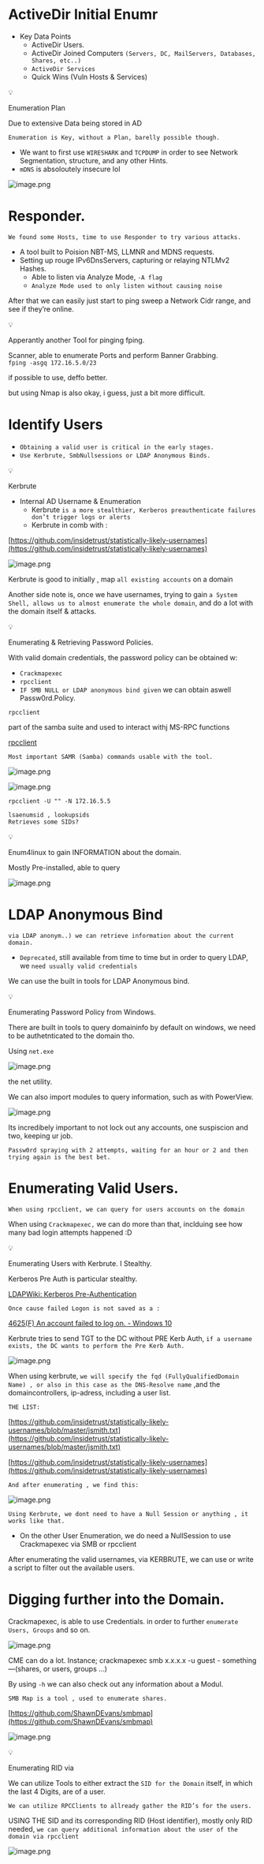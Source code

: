 # ActiveDir Initial Enumr

- Key Data Points
    - ActiveDir Users.
    - ActiveDir Joined Computers `(Servers, DC, MailServers, Databases, Shares, etc..)`
    - `ActiveDir Services`
    - Quick Wins (Vuln Hosts & Services)

<aside>
💡

Enumeration Plan

</aside>

Due to extensive Data being stored in AD

`Enumeration is Key, without a Plan, barelly possible though.`

- We want to first use `WIRESHARK` and `TCPDUMP` in order to see Network Segmentation, structure, and any other Hints.
- `mDNS` is absoloutely insecure lol

![image.png](ActiveDir%20Initial%20Enumr%20158357aeddc0804d9c3af7028764b05d/image.png)

# Responder.

`We found some Hosts, time to use Responder to try various attacks.`

- A tool built to Poision NBT-MS, LLMNR and MDNS requests.
- Setting up rouge IPv6DnsServers, capturing or relaying NTLMv2 Hashes.
    - Able to listen via Analyze Mode, `-A flag`
    - `Analyze Mode used to only listen without causing noise`

After that we can easily just start to ping sweep a Network Cidr range, and see if they’re online.

<aside>
💡

Apperantly another Tool for pinging fping.

</aside>

Scanner, able to enumerate Ports and perform Banner Grabbing.     
`fping -asgq 172.16.5.0/23`

if possible to use, deffo better.

but using Nmap is also okay, i guess, just a bit more difficult.

# Identify Users

- `Obtaining a valid user is critical in the early stages.`
- `Use Kerbrute, SmbNullsessions or LDAP Anonymous Binds.`

<aside>
💡

Kerbrute

</aside>

- Internal AD Username & Enumeration
    - Kerbrute `is a more stealthier, Kerberos preauthenticate failures don’t trigger logs or alerts`
    - Kerbrute in comb with :

[https://github.com/insidetrust/statistically-likely-usernames](https://github.com/insidetrust/statistically-likely-usernames)

![image.png](Kerberoasting%20159357aeddc080c1b0abcf4ee0f97270/image%201.png)

Kerbrute is good to initially , map `all existing accounts` on a domain

Another side note is, once we have usernames, trying to gain `a System Shell, allows us to almost enumerate the whole domain`, and do a lot with the domain itself & attacks.

<aside>
💡

Enumerating & Retrieving Password Policies.

</aside>

With valid domain credentials, the password policy can be obtained w:

- `Crackmapexec`
- `rpcclient`
- `IF SMB NULL or LDAP anonymous bind given` we can obtain aswell Passw0rd.Policy.

`rpcclient`

part of the samba suite and used to interact withj MS-RPC functions

[rpcclient](https://www.samba.org/samba/docs/current/man-html/rpcclient.1.html)

`Most important SAMR (Samba) commands usable with the tool.`

![image.png](ActiveDir%20Initial%20Enumr%20158357aeddc0804d9c3af7028764b05d/95ba7136-f745-4cb1-82f5-638279c489dc.png)

![image.png](ActiveDir%20Initial%20Enumr%20158357aeddc0804d9c3af7028764b05d/image%201.png)

`rpcclient -U "" -N 172.16.5.5`

```
lsaenumsid , lookupsids
Retrieves some SIDs?
```

<aside>
💡

Enum4linux to gain INFORMATION about the domain.

</aside>

Mostly Pre-installed, able to query

![image.png](ActiveDir%20Initial%20Enumr%20158357aeddc0804d9c3af7028764b05d/image%202.png)

# LDAP Anonymous Bind

`via LDAP anonym..) we can retrieve information about the current domain.` 

- `Deprecated`, still available from time to time but in order to query LDAP, we `need usually valid credentials`

We can use the built in tools for LDAP Anonymous bind.

<aside>
💡

Enumerating Password Policy from Windows.

</aside>

There are built in tools to query domaininfo by default on windows, we need to be authetnticated to the domain tho.

Using `net.exe`

![image.png](ActiveDir%20Initial%20Enumr%20158357aeddc0804d9c3af7028764b05d/image%203.png)

the net utility.

We can also import modules to query information, such as with PowerView.

![image.png](ActiveDir%20Initial%20Enumr%20158357aeddc0804d9c3af7028764b05d/image%204.png)

Its incredibely important to not lock out any accounts, one suspiscion and two, keeping ur job.

`Passw0rd spraying with 2 attempts, waiting for an hour or 2 and then trying again is the best bet.`

# Enumerating Valid Users.

`When using rpcclient, we can query for users accounts on the domain`

When using `Crackmapexec,` we can do more than that, inclduing see how many bad login attempts happened :D

<aside>
💡

Enumerating Users with Kerbrute. I Stealthy.

</aside>

Kerberos Pre Auth is particular stealthy.

[LDAPWiki: Kerberos Pre-Authentication](https://ldapwiki.com/wiki/Wiki.jsp?page=Kerberos%20Pre-Authentication)

`Once cause failed Logon is not saved as a :` 

[4625(F) An account failed to log on. - Windows 10](https://learn.microsoft.com/en-us/previous-versions/windows/it-pro/windows-10/security/threat-protection/auditing/event-4625)

Kerbrute tries to send TGT to the DC without PRE Kerb Auth, `if a username exists, the DC wants to perform the Pre Kerb Auth.`

![image.png](ActiveDir%20Initial%20Enumr%20158357aeddc0804d9c3af7028764b05d/image%205.png)

When using kerbrute, `we will specify the fqd (FullyQualifiedDomain Name) , or also in this case as the DNS-Resolve name` ,and the domaincontrollers, ip-adress, including a user list.

`THE LIST:`

[https://github.com/insidetrust/statistically-likely-usernames/blob/master/jsmith.txt](https://github.com/insidetrust/statistically-likely-usernames/blob/master/jsmith.txt)

[https://github.com/insidetrust/statistically-likely-usernames](https://github.com/insidetrust/statistically-likely-usernames)

`And after enumerating , we find this:` 

![image.png](ActiveDir%20Initial%20Enumr%20158357aeddc0804d9c3af7028764b05d/image%206.png)

`Using Kerbrute, we dont need to have a Null Session or anything , it works like that.`

- On the other User Enumeration, we do need a NullSession to use Crackmapexec via SMB or rpcclient

After enumerating the valid usernames, via KERBRUTE, we can use or write a script to filter out the available users.

# Digging further into the Domain.

Crackmapexec, is able to use Credentials. in order to further `enumerate Users, Groups` and so on.

![image.png](ActiveDir%20Initial%20Enumr%20158357aeddc0804d9c3af7028764b05d/image%207.png)

CME can do a lot. 
Instance; crackmapexec smb x.x.x.x -u guest - something —(shares, or users, groups …) 

By using `-h` we can also check out any information about a Modul.

`SMB Map is a tool , used to enumerate shares.`

[https://github.com/ShawnDEvans/smbmap](https://github.com/ShawnDEvans/smbmap)

![image.png](ActiveDir%20Initial%20Enumr%20158357aeddc0804d9c3af7028764b05d/image%208.png)

<aside>
💡

Enumerating RID via

</aside>

We can utilize Tools to either extract the `SID for the Domain` itself, in which the last 4 Digits, are of a user.

`We can utilize RPCClients to allready gather the RID’s for the users.`

USING THE SID and its corresponding RID (Host identifier), mostly only RID needed, `we can query additional information about the user of the domain via rpcclient`

![image.png](ActiveDir%20Initial%20Enumr%20158357aeddc0804d9c3af7028764b05d/image%209.png)